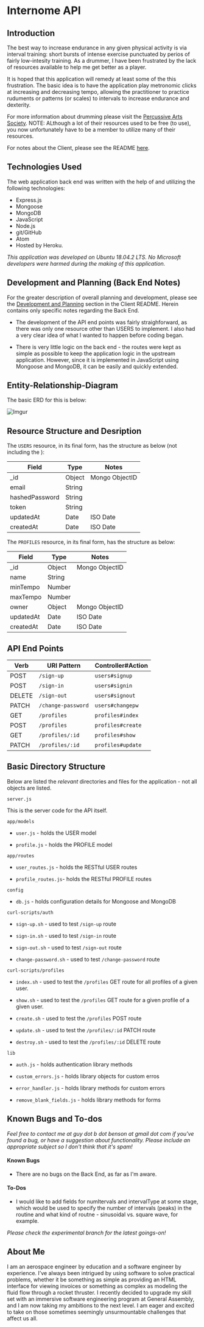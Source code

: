 Internome API
=============
Introduction
------------
The best way to increase endurance in any given physical activity is via interval training: short bursts of intense exercise punctuated by perios of fairly low-intesity training. As a drummer, I have been frustrated by the lack of resources available to help me get better as a player.

It is hoped that this application will remedy at least some of the this frustration. The basic idea is to have the application play metronomic clicks at increasing and decreasing tempo, allowing the practitioner to practice ruduments or patterns (or scales) to intervals to increase endurance and dexterity.

For more information about drumming please visit the [Percussive Arts Society](https://www.pas.org/). NOTE: ALthough a lot of their resources used to be free (to use), you now unfortunately have to be a member to utilize many of their resources.

For notes about the Client, please see the README [here](https://github.com/gbbenson68/internome-client).

Technologies Used
-----------------
The web application back end was written with the help of and utilizing the following technologies:
*   Express.js
*   Mongoose
*   MongoDB
*   JavaScript
*   Node.js
*   git/GitHub
*   Atom
*   Hosted by Heroku.

_This application was developed on Ubuntu 18.04.2 LTS. No Microsoft developers were harmed during the making of this application._

Development and Planning (Back End Notes)
-----------------------------------------
For the greater description of overall planning and development, please see the [Development and Planning](https://github.com/gbbenson68/internome-client#development-and-planning) section in the Client README. Herein contains only specific notes regarding the Back End.

*   The development of the API end points was fairly straighforward, as there was only one resource other than USERS to implement. I also had a very clear idea of what I wanted to happen before coding began.

*   There is very little logic on the back end - the routes were kept as simple as possible to keep the application logic in the upstream application. However, since it is implemented in JavaScript using Mongoose and MongoDB, it can be easily and quickly extended.

Entity-Relationship-Diagram
---------------------------
The basic ERD for this is below:

![Imgur](https://i.imgur.com/AuCVR6A.png)

Resource Structure and Desription
---------------------------------
The ```USERS``` resource, in its final form, has the structure as below (not including the ):

| Field          | Type   | Notes          |
|----------------|--------|----------------|
| _id            | Object | Mongo ObjectID |
| email          | String |                |
| hashedPassword | String |                |
| token          | String |                |
| updatedAt      | Date   | ISO Date       |
| createdAt      | Date   | ISO Date       |

The ```PROFILES``` resource, in its final form, has the structure as below:

| Field     | Type   | Notes          |
|-----------|--------|----------------|
| _id       | Object | Mongo ObjectID |
| name      | String |                |
| minTempo  | Number |                |
| maxTempo  | Number |                |
| owner     | Object | Mongo ObjectID |
| updatedAt | Date   | ISO Date       |
| createdAt | Date   | ISO Date       |

API End Points
--------------
| Verb   | URI Pattern            | Controller#Action |
|--------|------------------------|-------------------|
| POST   | `/sign-up`             | `users#signup`    |
| POST   | `/sign-in`             | `users#signin`    |
| DELETE | `/sign-out`            | `users#signout`   |
| PATCH  | `/change-password`     | `users#changepw`  |
| GET    | `/profiles`            | `profiles#index`  |
| POST   | `/profiles`            | `profiles#create` |
| GET    | `/profiles/:id`        | `profiles#show`   |
| PATCH  | `/profiles/:id`        | `profiles#update` |


Basic Directory Structure
-------------------------
Below are listed the _relevant_ directories and files for the application - not all objects are listed.
```
server.js
```
This is the server code for the API itself.

```
app/models
```
*   ```user.js``` - holds the USER model

*   ```profile.js``` - holds the PROFILE model

```
app/routes
```
*   ```user_routes.js``` - holds the RESTful USER routes

*   ```profile_routes.js```- holds the RESTful PROFILE routes

```
config
```
*   ```db.js``` - holds configuration details for Mongoose and MongoDB

```
curl-scripts/auth
```
*   ```sign-up.sh``` - used to test ```/sign-up``` route

*   ```sign-in.sh``` - used to test ```/sign-in``` route

*   ```sign-out.sh``` - used to test ```/sign-out``` route

*   ```change-password.sh``` - used to test ```/change-password``` route

```
curl-scripts/profiles
```
*   ```index.sh``` - used to test the ```/profiles``` GET route for all profiles of a given user.

*   ```show.sh``` - used to test the ```/profiles``` GET route for a given profile of a given user.

*   ```create.sh``` - used to test the ```/profiles``` POST route

*   ```update.sh``` - used to test the ```/profiles/:id``` PATCH route

*   ```destroy.sh``` - used to test the ```/profiles/:id``` DELETE route

```
lib
```
*   ```auth.js``` - holds authentication library methods

*   ```custom_errors.js``` - holds library objects for custom erros

*   ```error_handler.js``` - holds library methods for custom errors

*   ```remove_blank_fields.js``` - holds library methods for forms


Known Bugs and To-dos
---------------------
_Feel free to contact me at guy dot b dot benson at gmail dot com if you've found a bug, or have a suggestion about functionality. Please include an appropriate subject so I don't think that it's spam!_

#### Known Bugs
*   There are no bugs on the Back End, as far as I'm aware.

#### To-Dos
*   I would like to add fields for numItervals and intervalType at some stage, which would be used to specify the number of intervals (peaks) in the routine and what kind of routne - sinusoidal vs. square wave, for example.

_Please check the experimental branch for the latest goings-on!_

About Me
--------
I am an aerospace engineer by education and a software engineer by experience. I’ve always been intrigued by using software to solve practical problems, whether it be something as simple as providing an HTML interface for viewing invoices or something as complex as modeling the fluid flow through a rocket thruster. I recently decided to upgrade my skill set with an immersive software engineering program at General Assembly, and I am now taking my ambitions to the next level. I am eager and excited to take on those sometimes seemingly unsurmountable challenges that affect us all.
